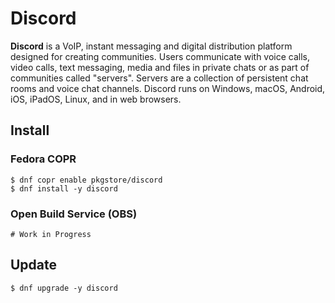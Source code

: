 # Discord

**Discord** is a VoIP, instant messaging and digital distribution platform designed for creating communities. Users communicate with voice calls, video calls, text messaging, media and files in private chats or as part of communities called "servers". Servers are a collection of persistent chat rooms and voice chat channels. Discord runs on Windows, macOS, Android, iOS, iPadOS, Linux, and in web browsers.

## Install

### Fedora COPR

```
$ dnf copr enable pkgstore/discord
$ dnf install -y discord
```

### Open Build Service (OBS)

```
# Work in Progress
```

## Update

```
$ dnf upgrade -y discord
```
